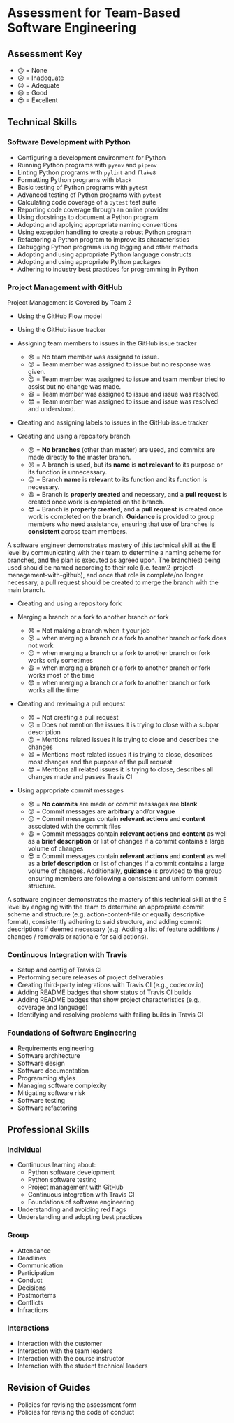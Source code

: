 # Assessment for Team-Based Software Engineering

## Assessment Key

* :disappointed: = None
* :confused: = Inadequate
* :neutral_face: = Adequate
* :smiley: = Good
* :sunglasses: = Excellent

## Technical Skills

### Software Development with Python

* Configuring a development environment for Python
* Running Python programs with `pyenv` and `pipenv`
* Linting Python programs with `pylint` and `flake8`
* Formatting Python programs with `black`
* Basic testing of Python programs with `pytest`
* Advanced testing of Python programs with `pytest`
* Calculating code coverage of a `pytest` test suite
* Reporting code coverage through an online provider
* Using docstrings to document a Python program
* Adopting and applying appropriate naming conventions
* Using exception handling to create a robust Python program
* Refactoring a Python program to improve its characteristics
* Debugging Python programs using logging and other methods
* Adopting and using appropriate Python language constructs
* Adopting and using appropriate Python packages
* Adhering to industry best practices for programming in Python

### Project Management with GitHub

Project Management is Covered by Team 2

* Using the GitHub Flow model
* Using the GitHub issue tracker

* Assigning team members to issues in the GitHub issue tracker

  * :disappointed: = No team member was assigned to issue.
  * :confused: = Team member was assigned to issue but no response was given.
  * :neutral_face: = Team member was assigned to issue and team member tried to
    assist but no change was made.
  * :smiley: = Team member was assigned to issue and issue was resolved.
  * :sunglasses: = Team member was assigned to issue and issue was resolved and
    understood.

* Creating and assigning labels to issues in the GitHub issue tracker

* Creating and using a repository branch

  * :disappointed: = **No branches** (other than master) are used, and commits
    are made directly to the master branch.
  * :confused: = A branch is used, but its **name** is **not relevant** to its
    purpose or its function is unnecessary.
  * :neutral_face: = Branch **name** is **relevant** to its function and its
    function is necessary.
  * :smiley: = Branch is **properly created** and necessary, and a **pull
    request** is created once work is completed on the branch.
  * :sunglasses: = Branch is **properly created**, and a **pull request** is
    created once work is completed on the branch. **Guidance** is provided to
    group members who need assistance, ensuring that use of branches is
    **consistent** across team members.

A software engineer demonstrates mastery of this technical skill at the E level
by communicating with their team to determine a naming scheme for branches, and
the plan is executed as agreed upon. The branch(es) being used should be named
according to their role (i.e. team2-project-management-with-github), and once
that role is complete/no longer necessary, a pull request should be created to
merge the branch with the main branch.

* Creating and using a repository fork

* Merging a branch or a fork to another branch or fork

  * :disappointed: = Not making a branch when it your job
  * :confused: = when merging a branch or a fork to another branch or fork does
    not work
  * :neutral_face: = when merging a branch or a fork to another branch or fork
    works only sometimes
  * :smiley: = when merging a branch or a fork to another branch or fork works
    most of the time
  * :sunglasses: = when merging a branch or a fork to another branch or fork
    works all the time

* Creating and reviewing a pull request

  * :disappointed: = Not creating a pull request
  * :confused: = Does not mention the issues it is trying to close with a subpar
    description
  * :neutral_face: = Mentions related issues it is trying to close and describes
    the changes
  * :smiley: = Mentions most related issues it is trying to close, describes
    most changes and the purpose of the pull request
  * :sunglasses: = Mentions all related issues it is trying to close, describes
    all changes made and passes Travis CI

* Using appropriate commit messages

  * :disappointed: = **No commits** are made or commit messages are **blank**
  * :confused: = Commit messages are **arbitrary** and/or **vague**
  * :neutral_face: = Commit messages contain **relevant actions** and
    **content** associated with the commit files
  * :smiley: = Commit messages contain **relevant actions** and **content** as
    well as a **brief description** or list of changes if a commit contains a
    large volume of changes
  * :sunglasses: = Commit messages contain **relevant actions** and **content**
    as well as a **brief description** or list of changes if a commit contains a
    large volume of changes. Additionally, **guidance** is provided to the group
    ensuring members are following a consistent and uniform commit structure.

A software engineer demonstrates the mastery of this technical skill at the E
level by engaging with the team to determine an appropriate commit scheme and
structure (e.g. action-content-file or equally descriptive format),
consistently adhering to said structure, and adding commit descriptions if
deemed necessary (e.g. Adding a list of feature additions / changes / removals
or rationale for said actions).

### Continuous Integration with Travis

* Setup and config of Travis CI
* Performing secure releases of project deliverables
* Creating third-party integrations with Travis CI (e.g., codecov.io)
* Adding README badges that show status of Travis CI builds
* Adding README badges that show project characteristics (e.g., coverage and
  language)
* Identifying and resolving problems with failing builds in Travis CI

### Foundations of Software Engineering

* Requirements engineering
* Software architecture
* Software design
* Software documentation
* Programming styles
* Managing software complexity
* Mitigating software risk
* Software testing
* Software refactoring

## Professional Skills

### Individual

* Continuous learning about:
  * Python software development
  * Python software testing
  * Project management with GitHub
  * Continuous integration with Travis CI
  * Foundations of software engineering
* Understanding and avoiding red flags
* Understanding and adopting best practices

### Group

* Attendance
* Deadlines
* Communication
* Participation
* Conduct
* Decisions
* Postmortems
* Conflicts
* Infractions

### Interactions

* Interaction with the customer
* Interaction with the team leaders
* Interaction with the course instructor
* Interaction with the student technical leaders

## Revision of Guides

* Policies for revising the assessment form
* Policies for revising the code of conduct
